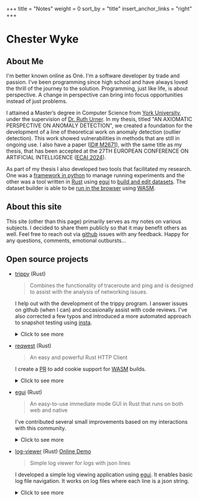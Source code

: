 +++
title = "Notes"
weight = 0
sort_by = "title"
insert_anchor_links = "right"
+++

# Chester Wyke

## About Me

I'm better known online as Onè.
I'm a software developer by trade and passion.
I've been programming since high school and have always loved the thrill of the journey to the solution.
Programming, just like life, is about perspective.
A change in perspective can bring into focus opportunities instead of just problems.

I attained a Master’s degree in Computer Science from [York University](https://www.yorku.ca/), under the supervision of [Dr. Ruth Urner](https://www.eecs.yorku.ca/~uruth/).
In my thesis, titled "AN AXIOMATIC PERSPECTIVE ON ANOMALY DETECTION", we created a foundation for the development of a line of theoretical work on anomaly detection (outlier detection).
This work showed vulnerabilities in methods that are still in ongoing use.
I also have a paper ([ID# M2671](https://www.ecai2024.eu/programme/accepted-papers)), with the same title as my thesis, that has been accepted at the 27TH EUROPEAN CONFERENCE ON ARTIFICIAL INTELLIGENCE ([ECAI 2024](https://www.ecai2024.eu/)).

As part of my thesis I also developed two tools that facilitated my research.
One was a [framework in python](https://github.com/uruth-lab/experiment_framework) to manage running experiments and the other was a tool written in [Rust](https://www.rust-lang.org/) using [egui][egui] to [build and edit datasets](https://github.com/uruth-lab/dbv/).
The dataset builder is able to be [run in the browser](https://uruth-lab.github.io/dbv/) using [WASM][wasm].

## About this site

This site (other than this page) primarily serves as my notes on various subjects.
I decided to share them publicly so that it may benefit others as well.
Feel free to reach out via [github](https://github.com/c-git/c-git.github.io/) issues with any feedback.
Happy for any questions, comments, emotional outbursts...

## Open source projects

- [trippy](https://github.com/fujiapple852/trippy) (Rust)

  > Combines the functionality of traceroute and ping and is designed to assist with the analysis of networking issues.

  I help out with the development of the trippy program.
  I answer issues on github (when I can) and occasionally assist with code reviews.
  I've also corrected a few typos and introduced a more automated approach to snapshot testing using [insta](https://github.com/mitsuhiko/insta).
  <details>
    <summary>Click to see more</summary>

  I was originally interested in trippy when I was looking for a way to do "ping" from rust.
  I was building a network monitoring tool to provide alerts when devices became unreachable.
  Trippy wasn't yet a good fit for this use case but the maintainer was open to working with me on what I needed and thus I got involved with the project.
  Trippy is now at a point where it is ready to support my use case.
  However while waiting I developed a [temporary solution](https://github.com/rust-practice/conn_mon) based on the ping program that ships with debian.
  Once time permits I will rebuild on top of trippy and incorporate what I learned from the temporary solution.
  Even though I've not used trippy yet for my original use case, I am actively involved with the project.
  </details>

- [reqwest](https://github.com/seanmonstar/reqwest) (Rust)

  > An easy and powerful Rust HTTP Client

  I create a [PR](https://github.com/seanmonstar/reqwest/pull/2360) to add cookie support for [WASM][wasm] builds.

  <details>
    <summary>Click to see more</summary>

  I needed to use reqwest in a [WASM][wasm] context (inside of the browser) for a project I was working on.
  However, reqwest currently does not support cookies when compiled for [WASM][wasm].
  After experimenting with a workaround that resulted in success, I decided to try to implement the functionality directly into reqwest.
  I was fortunate that others had already tried before me and cleared the road blocks.
  Hence I met no resistance and was able to create the [PR](https://github.com/seanmonstar/reqwest/pull/2360) to add cookie support for [WASM][wasm] builds.
  </details>

- [egui][egui] (Rust)

  > An easy-to-use immediate mode GUI in Rust that runs on both web and native

  I've contributed several small improvements based on my interactions with this community.

  <details>
    <summary>Click to see more</summary>

  I've really enjoyed using [egui][egui].
  This crate was my introduction to immediate mode GUI development.
  I've found that using immediate mode for [PoC](https://en.wikipedia.org/wiki/Proof_of_concept) helps me focus on functionality instead of ascetics.
  [IMHO](https://www.merriam-webster.com/dictionary/IMHO) they end up looking reasonable anyway ([example](https://uruth-lab.github.io/dbv/)).
  I am using it for multiple of my ongoing projects.
  I've contributed:
  - a few typo fixes
  - ensured [all examples](https://github.com/emilk/egui/pull/3770) on the [demo website](https://www.egui.rs/) include links to the source code
  - updated the template to make it easy for new users to [set the icon](https://github.com/emilk/eframe_template/pull/122) for an application
  - and created an alternate [example of how to load files](https://github.com/c-git/egui_file_picker_poll_promise) using the [poll-promise](https://github.com/EmbarkStudios/poll-promise) crate, which is closer to code I would want to use in an actual project.
  </details>

- [log-viewer](https://github.com/c-git/log-viewer) (Rust) [Online Demo](http://dev.chester.wykies.com/log-viewer/)

  > Simple log viewer for logs with json lines

  I developed a simple log viewing application using [egui][egui].
  It enables basic log file navigation.
  It works on log files where each line is a json string.
  <details>
    <summary>Click to see more</summary>

  This project servers as an example for many things that I've learned to do in [egui][egui].
  - It demonstrates how to "preserve empty space".
    By default [egui][egui] will shrink controls to the size of the content that they contain but I wanted the height of the bottom panel to stay the same size even when it had less content.
    That was accomplished using [a function](https://github.com/c-git/log-viewer/blob/3a2e82a65550dfd349b965fd36ffa7f74b129541/src/app.rs#L805) that allocates the rest of the space so that the control does not shrink.
    If using this example, take note of the `if` that comes before calling the function.
    Without the `if` the size of the control will grow instead of staying the same. (See exert of code below)
    ```rust
    if ui.available_height() > 0.0 {
        ui.allocate_space(ui.available_size());
    }
    ```
  - It also demonstrates the use of hotkeys in [egui][egui] applications, both how to only enable the hotkey when the corresponding [button is active](https://github.com/c-git/log-viewer/blob/3a2e82a65550dfd349b965fd36ffa7f74b129541/src/app.rs#L829) and global hotkeys that are [always active](https://github.com/c-git/log-viewer/blob/3a2e82a65550dfd349b965fd36ffa7f74b129541/src/app.rs#L480).
  - A list of the crates I've published to crates.io can be found [here](https://crates.io/users/c-git?sort=downloads)

</details>

[wasm]: https://webassembly.org/
[egui]: https://github.com/emilk/egui
